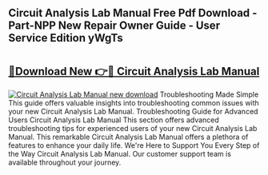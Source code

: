 ## Circuit Analysis Lab Manual Free Pdf Download - Part-NPP New Repair Owner Guide - User Service Edition yWgTs

# <h2><a href="http://bc76216.oget.top/?id=Circuit+Analysis+Lab+Manual">🔗Download New 👉🔴 Circuit Analysis Lab Manual</a></h2>

[![Circuit Analysis Lab Manual new download](https://i.imgur.com/5g1atiW.png)](http://bc76216.oget.top/?id=Circuit+Analysis+Lab+Manual)
Troubleshooting Made Simple This guide offers valuable insights into troubleshooting common issues with your new Circuit Analysis Lab Manual. Troubleshooting Guide for Advanced Users Circuit Analysis Lab Manual This section offers advanced troubleshooting tips for experienced users of your new Circuit Analysis Lab Manual. This remarkable Circuit Analysis Lab Manual offers a plethora of features to enhance your daily life. We're Here to Support You Every Step of the Way Circuit Analysis Lab Manual. Our customer support team is available throughout your journey.
